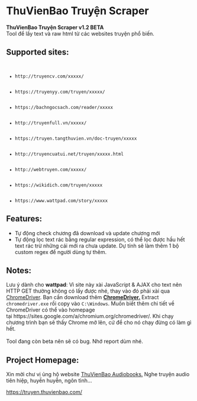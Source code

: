 # ThuVienBao Truyện Scraper
<strong>ThuVienBao Truyện Scraper v1.2 **BETA**</strong><br>
Tool để lấy text và raw html từ các websites truyện phổ biến.
<h2>Supported sites:</h2>
<ul><code>
 	<li>http://truyencv.com/xxxxx/</li>
 	<li>https://truyenyy.com/truyen/xxxxx/</li>
 	<li>https://bachngocsach.com/reader/xxxxx</li>
 	<li>http://truyenfull.vn/xxxxx/</li>
 	<li>https://truyen.tangthuvien.vn/doc-truyen/xxxxx</li>
 	<li>http://truyencuatui.net/truyen/xxxxx.html</li>
 	<li>http://webtruyen.com/xxxxx/</li>
 	<li>https://wikidich.com/truyen/xxxxx</li>
 <li>https://www.wattpad.com/story/xxxxx</li></code>
</ul>
<h2>Features:</h2>
<ul>
 	<li>Tự động check chương đã download và update chương mới</li>
 	<li>Tự động lọc text rác bằng regular expression, có thể lọc được hầu hết text rác trừ những cái mới ra chưa update. Dự tính sẽ làm thêm 1 bộ custom regex để người dùng tự thêm.</li>
</ul>
<h2>Notes:</h2>
Lưu ý dành cho <strong>wattpad</strong>: Vì site này xài JavaScript &amp; AJAX cho text nên HTTP GET thường không có lấy được nhé, thay vào đó phải xài qua <a href="https://sites.google.com/a/chromium.org/chromedriver/downloads">ChromeDriver</a>. Bạn cần download thêm <strong><a href="https://sites.google.com/a/chromium.org/chromedriver/downloads">ChromeDriver.</a> </strong>Extract <code>chromedriver.exe</code> rồi copy vào <code>C:\Windows</code>. Muốn biết thêm chi tiết về ChromeDriver có thể vào homepage tại https://sites.google.com/a/chromium.org/chromedriver/. Khi chạy chương trình bạn sẽ thấy Chrome mở lên, cứ để cho nó chạy đừng có làm gì hết.<br><br>
Tool đang còn beta nên sẽ có bug. Nhớ report dùm nhé.
<h2>Project Homepage:</h2>
Xin mời chư vị ủng hộ website <a href="https://truyen.thuvienbao.com/">ThuVienBao Audiobooks.</a> Nghe truyện audio tiên hiệp, huyền huyễn, ngôn tình...

https://truyen.thuvienbao.com/

